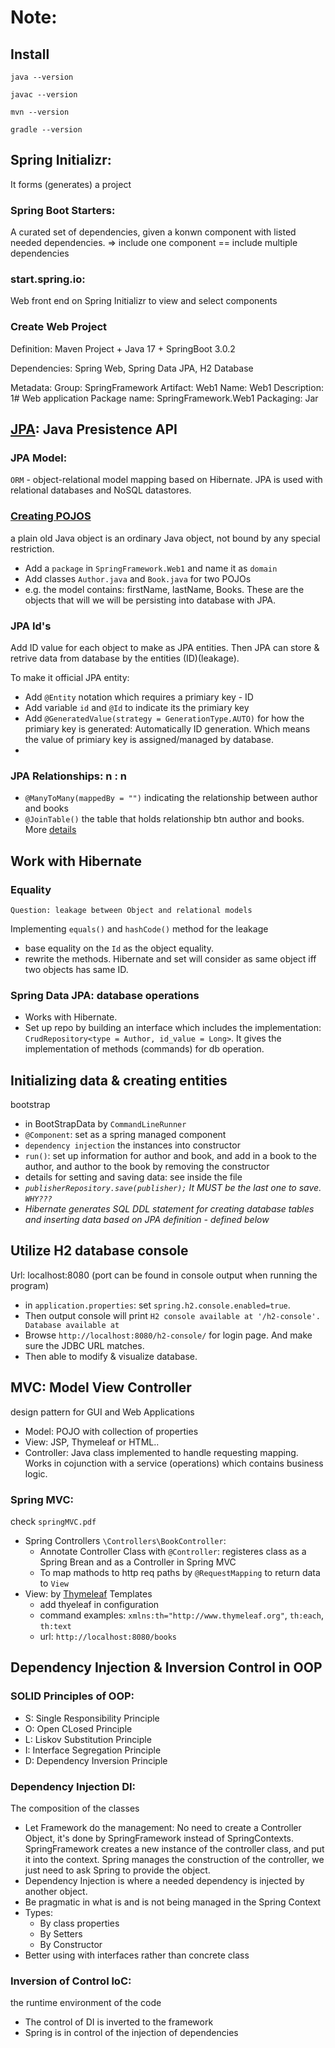 # Note:

## Install
`java --version`

`javac --version`

`mvn --version`

`gradle --version`

## Spring Initializr: 

It forms (generates) a project

###	Spring Boot Starters: 
A curated set of dependencies, given a konwn component with listed needed dependencies. => include one component == include multiple dependencies

### start.spring.io:
Web front end on Spring Initializr to view and select components

### Create Web Project

Definition: Maven Project + Java 17 + SpringBoot 3.0.2

Dependencies: Spring Web, Spring Data JPA, H2 Database

Metadata: 
	Group: SpringFramework
	Artifact: Web1
	Name: Web1
	Description: 1# Web application 
	Package name: SpringFramework.Web1
	Packaging: Jar

## [JPA](https://blog.csdn.net/weixin_45764765/article/details/107755857?ops_request_misc=&request_id=&biz_id=102&utm_term=leakage%20JPA%20JAva&utm_medium=distribute.pc_search_result.none-task-blog-2~all~sobaiduweb~default-2-107755857.142^v72^pc_new_rank,201^v4^add_ask&spm=1018.2226.3001.4187): Java Presistence API
### JPA Model: 
`ORM` - object-relational model mapping based on Hibernate. JPA is used with relational databases and NoSQL datastores.
### [Creating POJOS](https://www.geeksforgeeks.org/pojo-vs-java-beans/)
a plain old Java object is an ordinary Java object, not bound by any special restriction. 
- Add a `package` in `SpringFramework.Web1` and name it as `domain`
- Add classes `Author.java` and `Book.java` for two POJOs
- e.g. the model contains: firstName, lastName, Books. These are the objects that will we will be persisting into database with JPA. 
### JPA Id's
Add ID value for each object to make as JPA entities. Then JPA can store & retrive data from database by the entities (ID)(leakage).

To make it official JPA entity:
- Add `@Entity` notation which requires a primiary key - ID
- Add variable `id` and `@Id` to indicate its the primiary key
- Add `@GeneratedValue(strategy = GenerationType.AUTO)` for how the primiary key is generated: Automatically ID generation. Which means the value of primiary key is assigned/managed by database. 
- 
### JPA Relationships: n : n
- `@ManyToMany(mappedBy = "")` indicating the relationship between author and books
- `@JoinTable()` the table that holds relationship btn author and books. More [details](https://docs.oracle.com/javaee/7/api/javax/persistence/JoinTable.html)

## Work with Hibernate
### Equality
`Question: leakage between Object and relational models`

Implementing `equals()` and `hashCode()` method for the leakage
- base equality on the `Id` as the object equality.
- rewrite the methods. Hibernate and set will consider as same object iff two objects has same ID. 

### Spring Data JPA: database operations
- Works with Hibernate. 
- Set up repo by building an interface which includes the implementation: `CrudRepository<type = Author, id_value = Long>`. It gives the implementation of methods (commands) for db operation.

## Initializing data & creating entities
bootstrap
- in BootStrapData by `CommandLineRunner`
- `@Component`: set as a spring managed component
- `dependency injection` the instances into constructor
- `run()`: set up information for author and book, and add in a book to the author, and author to the book by removing the constructor
- details for setting and saving data: see inside the file
- *`publisherRepository.save(publisher);` It MUST be the last one to save. `WHY???`*
- *Hibernate generates SQL DDL statement for creating database tables and inserting data based on JPA definition - defined below*

## Utilize H2 database console
Url: localhost:8080 (port can be found in console output when running the program)
- in `application.properties`: set `spring.h2.console.enabled=true`. 
- Then output console will print `H2 console available at '/h2-console'. Database available at`*<JDBC URL for location of database in menory>*
- Browse `http://localhost:8080/h2-console/` for login page. And make sure the JDBC URL matches. 
- Then able to modify & visualize database. 

## MVC: Model View Controller
design pattern for GUI and Web Applications
- Model: POJO with collection of properties
- View: JSP, Thymeleaf or HTML..
- Controller: Java class implemented to handle requesting mapping. Works in cojunction with a service (operations) which contains business logic. 
  
### Spring MVC:
check `springMVC.pdf`

- Spring Controllers `\Controllers\BookController`:
  - Annotate Controller Class with `@Controller`: registeres class as a Spring Brean and as a Controller in Spring MVC
  - To map mathods to http req paths by `@RequestMapping` to return data to `View`
- View: by [Thymeleaf](https://www.thymeleaf.org/doc/tutorials/3.1/usingthymeleaf.html#introducing-thymeleaf) Templates
  - add thyeleaf in configuration
  - command examples: `xmlns:th="http://www.thymeleaf.org"`, `th:each`, `th:text `
  - url: `http://localhost:8080/books`
  

## Dependency Injection & Inversion Control in OOP
### SOLID Principles of OOP:
- S: Single Responsibility Principle
- O: Open CLosed Principle
- L: Liskov Substitution Principle
- I: Interface Segregation Principle
- D: Dependency Inversion Principle

### Dependency Injection DI:
The composition of the classes

- Let Framework do the management: No need to create a Controller Object, it's done by SpringFramework instead of SpringContexts. SpringFramework creates a new instance of the controller class, and put it into the context. Spring manages the construction of the controller, we just need to ask Spring to provide the object. 
- Dependency Injection is where a needed dependency is injected by another object. 
- Be pragmatic in what is and is not being managed in the Spring Context
- Types:
  - By class properties
  - By Setters
  - By Constructor
- Better using with interfaces rather than concrete class

### Inversion of Control loC: 
the runtime environment of the code
- The control of DI is inverted to the framework
- Spring is in control of the injection of dependencies